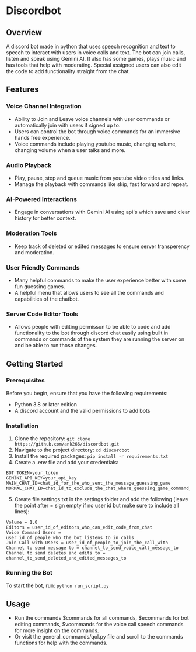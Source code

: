 # Discordbot

## Overview
A discord bot made in python that uses speech recognition and text to speech to interact with users in voice calls and text. The bot can join calls, listen and speak using Gemini AI. It also has some games, plays music and has tools that help with moderating. Special assigned users can also edit the code to add functionality straight from the chat.

## Features
### Voice Channel Integration
- Ability to Join and Leave voice channels with user commands or automatically join with users if signed up to.
- Users can control the bot through voice commands for an immersive hands free experience.
- Voice commands include playing youtube music, changing volume, changing volume when a user talks and more.

### Audio Playback
- Play, pause, stop and queue music from youtube video titles and links.
- Manage the playback with commands like skip, fast forward and repeat.

### AI-Powered Interactions
- Engage in conversations with Gemini AI using api's which save and clear history for better context.

### Moderation Tools
- Keep track of deleted or edited messages to ensure server transperency and moderation.

### User Friendly Commands
- Many helpful commands to make the user experience better with some fun guessing games.
- A helpful menu that allows users to see all the commands and capabilities of the chatbot.

### Server Code Editor Tools
- Allows people with editing permisson to be able to code and add functionality to the bot through discord chat easily using built in commands or commands of the system they are running the server on and be able to run those changes.

## Getting Started
### Prerequisites
Before you begin, ensure that you have the following requirements:
- Python 3.8 or later edition
- A discord account and the valid permissions to add bots

### Installation
1. Clone the repository:
   `git clone https://github.com/ank266/discordbot.git`
2. Navigate to the project directory:
   `cd discordbot`
3. Install the required packages:
   `pip install -r requirements.txt`
4. Create a .env file and add your credentials:
```
BOT_TOKEN=your_token
GEMINI_API_KEY=your_api_key
MAIN_CHAT_ID=chat_id_for_the_who_sent_the_message_guessing_game
NORMAL_CHAT_ID=chat_id_to_exclude_the_chat_where_guessing_game_command_should_work
```
5. Create file settings.txt in the settings folder and add the following (leave the point after = sign empty if no user id but make sure to include all lines):
```
Volume = 1.0
Editors = user_id_of_editors_who_can_edit_code_from_chat
Voice Command Users = user_id_of_people_who_the_bot_listens_to_in_calls
Join Call with Users = user_id_of_people_to_join_the_call_with
Channel to send message to = channel_to_send_voice_call_message_to
Channel to send deletes and edits to = channel_to_send_deleted_and_edited_messages_to
```
### Running the Bot
To start the bot, run:
  `python run_script.py`
## Usage
- Run the commands $commands for all commands, $ecommands for bot editing commands, $vcommands for the voice call speech commands for more insight on the commands.
- Or visit the general_commands/qol.py file and scroll to the commands functions for help with the commands.

